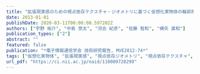 ```yaml
---
title: "拡張現実感のための視点依存テクスチャ・ジオメトリに基づく仮想化実物体の輪郭形状の修復 (パターン認識・メディア理解)"
date: 2013-01-01
publishDate: 2020-03-11T00:06:08.597202Z
authors: ["宇野 祐介", "中島 悠太", "河合 紀彦", "佐藤 智和", "横矢 直和"]
publication_types: ["2"]
abstract: ""
featured: false
publication: "*電子情報通信学会 技術研究報告, MVE2012-74*"
tags: ["仮想化実物体", "拡張現実感", "視点依存ジオメトリ", "視点依存テクスチャ", "自由視点画像"]
url_pdf: "https://ci.nii.ac.jp/naid/110009728299"
---
```



